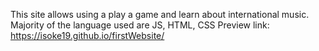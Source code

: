
This site allows using a play a game and learn about international music.
Majority of the language used are JS, HTML, CSS
Preview link:
https://isoke19.github.io/firstWebsite/
